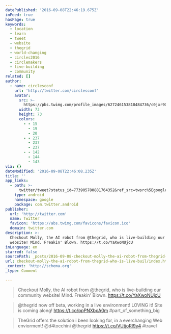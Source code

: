 ```yaml
---
datePublished: '2016-09-08T22:46:19.675Z'
inFeed: true
hasPage: true
keywords:
  - location
  - learn
  - tweet
  - website
  - thegrid
  - world-changing
  - circles2016
  - circlemakers
  - live-building
  - community
related: []
author:
  - name: circlesconf
    url: 'http://twitter.com/circlesconf'
    avatar:
      src: >-
        https://pbs.twimg.com/profile_images/627246153818484736/c0jxr9Qu_bigger.png
      width: 73
      height: 73
      colors:
        - - 15
          - 19
          - 20
        - - 237
          - 237
          - 237
        - - 142
          - 144
          - 143
via: {}
dateModified: '2016-09-08T22:46:08.235Z'
title: ''
app_links:
  - path: >-
      twitter/tweet?status_id=773905780881764352&ref_src=twsrc%5Egoogle%7Ctwcamp%5Eandroidseo%7Ctwgr%5Estatus%7Ctwterm%5E773905780881764352
    type: android
    namespace: google
    package: com.twitter.android
publisher:
  url: 'http://twitter.com'
  name: Twitter
  favicon: 'https://abs.twimg.com/favicons/favicon.ico'
  domain: twitter.com
description: >-
  Checkout Molly, the AI robot from @thegrid, who is live-building our community
  website! Mind. Freakin' Blown. https://t.co/YaXwoNUjcU
inLanguage: en
starred: false
sourcePath: _posts/2016-09-08-checkout-molly-the-ai-robot-from-thegrid-who-is-live-buil.md
url: checkout-molly-the-ai-robot-from-thegrid-who-is-live-buil/index.html
_context: 'http://schema.org'
_type: Comment

---
```

> Checkout Molly, the AI robot from @thegrid, who is live-building our community website! Mind. Freakin' Blown. https://t.co/YaXwoNUjcU

> @thegrid now off beta, working in a live environment! LOVING it! Site is coming along! https://t.co/ppPNXboA0m \#part\_of\_something\_big

> TheGrid offers the solution i been looking for, in a everchanging Web enviorment! @d4tocchini @thegrid https://t.co/VUtjoRI9y4 \#travel